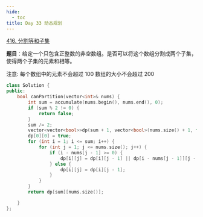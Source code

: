 ```yaml
---
hide:
  - toc
title: Day 33 动态规划
---
```


[416. 分割等和子集](https://leetcode.cn/problems/partition-equal-subset-sum/)

**题目**：给定一个只包含正整数的非空数组。是否可以将这个数组分割成两个子集，使得两个子集的元素和相等。

注意: 每个数组中的元素不会超过 100 数组的大小不会超过 200

```cpp
class Solution {
public:
    bool canPartition(vector<int>& nums) {
        int sum = accumulate(nums.begin(), nums.end(), 0);
        if (sum % 2 != 0) {
            return false;
        }
        sum /= 2;
        vector<vector<bool>>dp(sum + 1, vector<bool>(nums.size() + 1, false));
        dp[0][0] = true;
        for (int i = 1; i <= sum; i++) {
            for (int j = 1; j <= nums.size(); j++) {
                if (i - nums[j - 1] >= 0) {
                    dp[i][j] = dp[i][j - 1] || dp[i - nums[j - 1]][j - 1];
                } else {
                    dp[i][j] = dp[i][j - 1];
                }
            }
        }
        return dp[sum][nums.size()];

    }
};
```

 